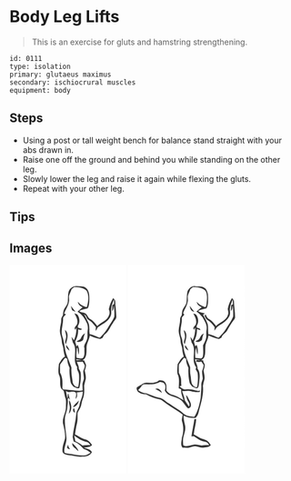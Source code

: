 # Body Leg Lifts
> This is an exercise for gluts and hamstring strengthening.

``` 
id: 0111 
type: isolation 
primary: glutaeus maximus 
secondary: ischiocrural muscles 
equipment: body 
``` 

## Steps

 - Using a post or tall weight bench for balance stand straight with your abs drawn in.
 - Raise one off the ground and behind you while standing on the other leg.
 - Slowly lower the leg and raise it again while flexing the gluts.
 - Repeat with your other leg.

## Tips


## Images

<svg width="154pt" height="275pt" viewBox="0 0 154 275" xmlns="http://www.w3.org/2000/svg"><g fill="#FFF"><path d="M0 0h154v275H0V0m81.41 30.37c-5.29 3.83-3.83 11.03-4.49 16.66.25 4.06-2.45 7.31-4.45 10.56-1.63 2.62-1.69 5.78-2.03 8.75-.98 1.74-2.34 3.46-2.23 5.58.23 4.5-1.45 8.76-1.66 13.22-.83 5.48 2.45 10.46 2.4 15.88-.03 3.16 1.85 5.92 2.06 9.04.2 3.73 1.07 7.35 2.11 10.92-3.96 2.05-5.68 6.37-8.05 9.88-.29 5.32-1.67 11.09.91 16.05 1.82 5.14-.23 10.96 2.1 16.03 1.03 1.29 2.65 2.09 3.46 3.54.8 3.15 1.2 6.4 2.25 9.49 1.26 3.56.56 7.36.62 11.03.36 7.57-4.95 14.27-3.95 21.9 1.55 6.56 3.39 13.25 2.77 20.05-1.54 5.86-4.3 11.8-3.17 17.98 1.32 3.12 5.27 3.64 8.21 4.19 5.97.18 11.71 2.92 17.72 1.79 4.79.31 10.61-1.2 12.68-5.95-1.87-3.83-6.76-4.61-10.43-5.73 3.64-.87 7.91-.45 10.67-3.44-2.11-3.41-4.93-6.66-9.04-7.53-5-1.08-8.88-4.55-13.5-6.52.7-4.92 1.36-9.86 2.62-14.68 1.19-4.54.48-9.26.8-13.87.98-2.35 2.55-4.39 3.6-6.71 1.77-3.46 1.47-7.52 3.09-11.04 2.5-5.67 2.3-11.96 1.98-18.01.52-2.92 1.32-5.76 2.07-8.61.59-3.8-.45-7.59-1.3-11.27.77-2.46 1.77-4.94 1.67-7.58-.49-2.13-1.87-3.93-2.41-6.06-.57.01-1.73.01-2.3.02 5.94-3.02 5.32-10.39 5.43-16.04-.37-5.97 3.55-10.98 4.24-16.75 4.39 2.17 9.08 3.75 13.92 4.61 1.02-.55 2.04-1.09 3.05-1.64.81-1.78 1.69-3.59 3.28-4.8 4.93-3.81 6.76-10.04 10.46-14.85 1.46-2.82 4.69-4.96 4.35-8.46-.2-6.66-1.2-13.27-1.56-19.93.07-1.86-1.62-3.01-2.6-4.38-2.87 4.53-4.58 9.61-5.78 14.8 1.06 2.41 1.42 5.21.35 7.68-2.26 7.34-10.6 9.45-15.62 14.41-2.67-3.35-5.22-7-9.1-9.08-2.6-1.17-3.33-4.09-5.02-6.13-2.25-3.21-6.83-1.9-9.62-4.43 3.4-2.25 7.47-2.59 11.27-3.71 2.12-4.06 2.02-8.77 2.07-13.23-.08-3.26-.09-6.65-1.6-9.63-1.14-3.58-4.88-5.95-8.55-5.99-4.57-.15-10.1-1.66-13.75 1.99z"/><path d="M85.28 29.21c5.77.1 12.56.47 16.62 5.15 3.31 6.62 2 14.59.05 21.42-4.58-1.2-8.89-3.38-11.7-7.3.16 3.67 3.1 5.96 6.25 7.24-2.29 1.93-4.41 4.05-6.78 5.88 6.22 3.53 10.11 9.8 12.83 16.23.84 2.6 1.02 5.4.57 8.09-.83 4.58.63 9.46-1.48 13.8-1.03 3.38-4.45 6.4-2.77 10.13-.48 4.27 1.06 9.41-1.97 12.99-2.55 1.26-5.66-.08-8.38-.28-.96-4.32.31-8.72.28-13.07.29.2.87.61 1.16.82-.09 2.79.56 5.53 1.45 8.15.35-4.4.9-9.11-1.74-12.98-.53.71-1.07 1.42-1.6 2.14-.1-2.27-.87-4.42-1.51-6.58 2.86-4.86 4.32-10.55 3.97-16.18 1.74.43 3.75 1.6 5.11-.27-1.77-.73-3.59-1.35-5.42-1.91 0-.61.01-1.84.01-2.45 2.8-4.03 2.38-9.45.04-13.58-.83-1.78-2.99-2.04-4.61-2.62 1.83 3.82 4.52 7.57 3.77 12.06.68 3.81-5.71 5.91-2.74 9.42.37-.67 1.12-2 1.49-2.67.24 5.73-.91 11.38-3.19 16.63-1.01-1.59-2.03-3.18-3.22-4.64.42 2.58 1.17 5.09 1.74 7.64 7.27 9.54-1.53 22.82 5.77 32.37-1.19 3.48 2.04 6 2.31 9.3.55 5.61.18 11.31-.93 16.83-3.51 1.12-6.75-2.98-7.38-6.21-.53-5.89-2.07-11.73-1.67-17.68.44-2.75-1.37-5.09-2.15-7.6-1.95-5.82-4.92-11.3-6.05-17.38-.99-6.39-1.9-12.85-4.06-18.96-1.92-7.45 1.62-14.69 1.3-22.15-.27-2.67 2.49-4.04 3.79-6.01l-2.33-.68c1.68-5.18 5.09-9.67 6.13-15.09.84-2.67-.06-5.44.16-8.16.82-3.14 2.49-5.96 3.44-9.06 1.14-.93 2.29-1.86 3.44-2.78m-4.42 24.75c.51 1.99 1.17 3.95 1.73 5.93 1.46.82 2.97 1.55 4.57 2.07-2.07-2.7-4.3-5.25-6.3-8m-7.73 31.76c.31 3.44 2.21 6.74 1.45 10.24-.33 2.9-2.24 6.03-.4 8.79 1.75-6.05 4.93-14.27-1.05-19.03M94.27 96.4c-.96 2.59-3.94 3.24-5.97 4.69 3.05 1.34 6.45.23 8.74-2.03.76-2.99 1.23-6.07 2.54-8.9-2.5 1.38-4.21 3.65-5.31 6.24m-19.53 9.13c-.65 3.4 1.92 5.8 4.35 7.7-.44-3.02-2.62-5.32-4.35-7.7z"/><path d="M134.42 55.88c.34-3.65 2.11-6.94 3.4-10.31.11 2.07.18 4.15.23 6.23-.57.31-1.72.93-2.3 1.24-.18 2.62-.35 5.24-.37 7.87 2.29-1.82 1.75-4.91 2.34-7.43.64 4.95.83 10.01.52 14.97-2.33 5.57-6.12 10.34-9.11 15.55-2.64 4.52-6.33 8.24-9.87 12.04-4.64-1.2-8.59-4.34-13.49-4.63-.35-1.9-.66-3.81-.38-5.74-.28-3.22.04-6.62-1.42-9.6-1.74-3.81-3.78-7.47-5.64-11.22 2.42 1.41 3.26 4 4.29 6.43 1.93 1.74 4.41 2.79 6.2 4.71 1.74 1.93 3.33 3.99 5.11 5.88-.19 1.69-.3 3.39-.33 5.1 1.2-1.33 1.95-2.95 2.69-4.56 5.69-4.19 12.74-7.03 16.37-13.49 2.68-3.88.86-8.71 1.76-13.04zM72.52 123.6c.89-1.59 2.53-.32 3.57.35.09 4.17 1.35 8.15 3.15 11.88-.58 6.12.28 12.27 1.26 18.3.23 2.59 2.31 4.38 3.68 6.43 2.58.97 5.1 3.24 7.96 1.73 1.44-6.34 2.41-12.87 1.82-19.38-.28-2.29-1.53-4.26-2.66-6.21.46-3.27-1.55-5.94-2.51-8.89 2.6-.01 5.2.4 7.78-.15.85 1.5 1.76 2.96 2.51 4.5.67 2.87-1.16 5.44-1.83 8.11-.01 3.3.82 6.53.89 9.82-.37 2.31-1.46 4.44-1.85 6.75-.13 2.9.19 5.79.2 8.69-5.18 1.52-10.38-.43-15.6-.4-3.44-.31-6.87-.8-10.33-.89-.21-.49-.64-1.47-.85-1.95.33-6.84.56-14.04-3.07-20.14.16-3.65-.32-7.32.21-10.94 1.86-2.55 3.92-4.97 5.67-7.61z"/><path d="M87.97 124.56c2.47.23 4.94.44 7.38.82-2.33.2-4.67.31-7 .52-.09-.34-.28-1.01-.38-1.34zM74.48 166.51c.92.43 1.84.85 2.77 1.29 3.25-.05 6.81-1.55 9.83.3 2.24 2.5-.08 5.87.15 8.75 2.3-2.2 2.31-5.54 1.44-8.39 2.64-.41 5.26-.96 7.9-1.39.49 6.38-3.6 11.67-4.15 17.85-.83 4.26-4.2 7.62-4.38 12.03-.79 10.16-3.77 19.98-4.74 30.11.27 2.12.97 4.15 1.45 6.23 5.71 1.22 9.3 5.93 13.27 9.7 3.38.89 6.33 2.62 8.95 4.92-2.75 1.66-5.58 3.77-8.98 3.48-5.5.31-10.91-.73-16.28-1.79-3.1-.3-6.22-.68-9.16-1.78-1.41-6.83 3.2-13.03 2.5-19.83-.52-8.03-2.41-15.95-2.01-24.03-.18-5.56 2.95-10.53 3.24-16.05.18-3.54 1.17-7.08.44-10.61.32-.66.65-1.31.98-1.96.53.78 1.58 2.32 2.1 3.1-.55-2.93-1.52-5.75-2.2-8.65l-.43.05c-.72 1.95.09 4.26-.9 6.2-.59-3.18-1.29-6.34-1.79-9.53m5.09 21.4c-.05 2.93-.85 5.77-1.32 8.64 4.64-4.83 3.81-12.6.54-17.96-.94 3.15.64 6.19.78 9.32m4.32-.18c4.18-.89 7.13-4.73 7.48-8.89-2.35 3.08-6.1 5.16-7.48 8.89m.07 2.24c-.01.78-.01 2.35-.02 3.13.82.7 1.64 1.41 2.47 2.1-.33-2.02-.73-4.03-1.09-6.04-.34.2-1.02.6-1.36.81m-1.23 45.24c-.24 3.37 1.7 5.82 4.61 7.19 1.01 1.35 2.24 2.54 3.63 3.51-1.4-4.46-4.83-7.71-8.24-10.7m-6.87 5.73c.61 1.8 2.42 2.14 4.08 2.34-1.48-1.78-2.52-3.8-2.7-6.14-.52 1.24-1.11 2.47-1.38 3.8z"/><path d="M85.34 225.26c5.03 3.61 10.29 7.48 16.61 8.29 2.3.43 3.57 2.5 4.74 4.31-3.5-.19-7.02-.33-10.47.46-2.97-2.2-6.11-4.18-9.44-5.78-.43-2.44-.95-4.86-1.44-7.28z"/></g><g fill="#333"><path d="M81.41 30.37c3.65-3.65 9.18-2.14 13.75-1.99 3.67.04 7.41 2.41 8.55 5.99 1.51 2.98 1.52 6.37 1.6 9.63-.05 4.46.05 9.17-2.07 13.23-3.8 1.12-7.87 1.46-11.27 3.71 2.79 2.53 7.37 1.22 9.62 4.43 1.69 2.04 2.42 4.96 5.02 6.13 3.88 2.08 6.43 5.73 9.1 9.08 5.02-4.96 13.36-7.07 15.62-14.41 1.07-2.47.71-5.27-.35-7.68 1.2-5.19 2.91-10.27 5.78-14.8.98 1.37 2.67 2.52 2.6 4.38.36 6.66 1.36 13.27 1.56 19.93.34 3.5-2.89 5.64-4.35 8.46-3.7 4.81-5.53 11.04-10.46 14.85-1.59 1.21-2.47 3.02-3.28 4.8-1.01.55-2.03 1.09-3.05 1.64-4.84-.86-9.53-2.44-13.92-4.61-.69 5.77-4.61 10.78-4.24 16.75-.11 5.65.51 13.02-5.43 16.04.57-.01 1.73-.01 2.3-.02.54 2.13 1.92 3.93 2.41 6.06.1 2.64-.9 5.12-1.67 7.58.85 3.68 1.89 7.47 1.3 11.27-.75 2.85-1.55 5.69-2.07 8.61.32 6.05.52 12.34-1.98 18.01-1.62 3.52-1.32 7.58-3.09 11.04-1.05 2.32-2.62 4.36-3.6 6.71-.32 4.61.39 9.33-.8 13.87-1.26 4.82-1.92 9.76-2.62 14.68 4.62 1.97 8.5 5.44 13.5 6.52 4.11.87 6.93 4.12 9.04 7.53-2.76 2.99-7.03 2.57-10.67 3.44 3.67 1.12 8.56 1.9 10.43 5.73-2.07 4.75-7.89 6.26-12.68 5.95-6.01 1.13-11.75-1.61-17.72-1.79-2.94-.55-6.89-1.07-8.21-4.19-1.13-6.18 1.63-12.12 3.17-17.98.62-6.8-1.22-13.49-2.77-20.05-1-7.63 4.31-14.33 3.95-21.9-.06-3.67.64-7.47-.62-11.03-1.05-3.09-1.45-6.34-2.25-9.49-.81-1.45-2.43-2.25-3.46-3.54-2.33-5.07-.28-10.89-2.1-16.03-2.58-4.96-1.2-10.73-.91-16.05 2.37-3.51 4.09-7.83 8.05-9.88-1.04-3.57-1.91-7.19-2.11-10.92-.21-3.12-2.09-5.88-2.06-9.04.05-5.42-3.23-10.4-2.4-15.88.21-4.46 1.89-8.72 1.66-13.22-.11-2.12 1.25-3.84 2.23-5.58.34-2.97.4-6.13 2.03-8.75 2-3.25 4.7-6.5 4.45-10.56.66-5.63-.8-12.83 4.49-16.66m3.87-1.16c-1.15.92-2.3 1.85-3.44 2.78-.95 3.1-2.62 5.92-3.44 9.06-.22 2.72.68 5.49-.16 8.16-1.04 5.42-4.45 9.91-6.13 15.09l2.33.68c-1.3 1.97-4.06 3.34-3.79 6.01.32 7.46-3.22 14.7-1.3 22.15 2.16 6.11 3.07 12.57 4.06 18.96 1.13 6.08 4.1 11.56 6.05 17.38.78 2.51 2.59 4.85 2.15 7.6-.4 5.95 1.14 11.79 1.67 17.68.63 3.23 3.87 7.33 7.38 6.21 1.11-5.52 1.48-11.22.93-16.83-.27-3.3-3.5-5.82-2.31-9.3-7.3-9.55 1.5-22.83-5.77-32.37-.57-2.55-1.32-5.06-1.74-7.64 1.19 1.46 2.21 3.05 3.22 4.64 2.28-5.25 3.43-10.9 3.19-16.63-.37.67-1.12 2-1.49 2.67-2.97-3.51 3.42-5.61 2.74-9.42.75-4.49-1.94-8.24-3.77-12.06 1.62.58 3.78.84 4.61 2.62 2.34 4.13 2.76 9.55-.04 13.58 0 .61-.01 1.84-.01 2.45 1.83.56 3.65 1.18 5.42 1.91-1.36 1.87-3.37.7-5.11.27.35 5.63-1.11 11.32-3.97 16.18.64 2.16 1.41 4.31 1.51 6.58.53-.72 1.07-1.43 1.6-2.14 2.64 3.87 2.09 8.58 1.74 12.98-.89-2.62-1.54-5.36-1.45-8.15-.29-.21-.87-.62-1.16-.82.03 4.35-1.24 8.75-.28 13.07 2.72.2 5.83 1.54 8.38.28 3.03-3.58 1.49-8.72 1.97-12.99-1.68-3.73 1.74-6.75 2.77-10.13 2.11-4.34.65-9.22 1.48-13.8.45-2.69.27-5.49-.57-8.09-2.72-6.43-6.61-12.7-12.83-16.23 2.37-1.83 4.49-3.95 6.78-5.88-3.15-1.28-6.09-3.57-6.25-7.24 2.81 3.92 7.12 6.1 11.7 7.3 1.95-6.83 3.26-14.8-.05-21.42-4.06-4.68-10.85-5.05-16.62-5.15m49.14 26.67c-.9 4.33.92 9.16-1.76 13.04-3.63 6.46-10.68 9.3-16.37 13.49-.74 1.61-1.49 3.23-2.69 4.56.03-1.71.14-3.41.33-5.1-1.78-1.89-3.37-3.95-5.11-5.88-1.79-1.92-4.27-2.97-6.2-4.71-1.03-2.43-1.87-5.02-4.29-6.43 1.86 3.75 3.9 7.41 5.64 11.22 1.46 2.98 1.14 6.38 1.42 9.6-.28 1.93.03 3.84.38 5.74 4.9.29 8.85 3.43 13.49 4.63 3.54-3.8 7.23-7.52 9.87-12.04 2.99-5.21 6.78-9.98 9.11-15.55.31-4.96.12-10.02-.52-14.97-.59 2.52-.05 5.61-2.34 7.43.02-2.63.19-5.25.37-7.87.58-.31 1.73-.93 2.3-1.24-.05-2.08-.12-4.16-.23-6.23-1.29 3.37-3.06 6.66-3.4 10.31m-61.9 67.72c-1.75 2.64-3.81 5.06-5.67 7.61-.53 3.62-.05 7.29-.21 10.94 3.63 6.1 3.4 13.3 3.07 20.14.21.48.64 1.46.85 1.95 3.46.09 6.89.58 10.33.89 5.22-.03 10.42 1.92 15.6.4-.01-2.9-.33-5.79-.2-8.69.39-2.31 1.48-4.44 1.85-6.75-.07-3.29-.9-6.52-.89-9.82.67-2.67 2.5-5.24 1.83-8.11-.75-1.54-1.66-3-2.51-4.5-2.58.55-5.18.14-7.78.15.96 2.95 2.97 5.62 2.51 8.89 1.13 1.95 2.38 3.92 2.66 6.21.59 6.51-.38 13.04-1.82 19.38-2.86 1.51-5.38-.76-7.96-1.73-1.37-2.05-3.45-3.84-3.68-6.43-.98-6.03-1.84-12.18-1.26-18.3-1.8-3.73-3.06-7.71-3.15-11.88-1.04-.67-2.68-1.94-3.57-.35m15.45.96c.1.33.29 1 .38 1.34 2.33-.21 4.67-.32 7-.52-2.44-.38-4.91-.59-7.38-.82m-13.49 41.95c.5 3.19 1.2 6.35 1.79 9.53.99-1.94.18-4.25.9-6.2l.43-.05c.68 2.9 1.65 5.72 2.2 8.65-.52-.78-1.57-2.32-2.1-3.1-.33.65-.66 1.3-.98 1.96.73 3.53-.26 7.07-.44 10.61-.29 5.52-3.42 10.49-3.24 16.05-.4 8.08 1.49 16 2.01 24.03.7 6.8-3.91 13-2.5 19.83 2.94 1.1 6.06 1.48 9.16 1.78 5.37 1.06 10.78 2.1 16.28 1.79 3.4.29 6.23-1.82 8.98-3.48-2.62-2.3-5.57-4.03-8.95-4.92-3.97-3.77-7.56-8.48-13.27-9.7-.48-2.08-1.18-4.11-1.45-6.23.97-10.13 3.95-19.95 4.74-30.11.18-4.41 3.55-7.77 4.38-12.03.55-6.18 4.64-11.47 4.15-17.85-2.64.43-5.26.98-7.9 1.39.87 2.85.86 6.19-1.44 8.39-.23-2.88 2.09-6.25-.15-8.75-3.02-1.85-6.58-.35-9.83-.3-.93-.44-1.85-.86-2.77-1.29m10.86 58.75c.49 2.42 1.01 4.84 1.44 7.28 3.33 1.6 6.47 3.58 9.44 5.78 3.45-.79 6.97-.65 10.47-.46-1.17-1.81-2.44-3.88-4.74-4.31-6.32-.81-11.58-4.68-16.61-8.29z"/><path d="M80.86 53.96c2 2.75 4.23 5.3 6.3 8-1.6-.52-3.11-1.25-4.57-2.07-.56-1.98-1.22-3.94-1.73-5.93zM73.13 85.72c5.98 4.76 2.8 12.98 1.05 19.03-1.84-2.76.07-5.89.4-8.79.76-3.5-1.14-6.8-1.45-10.24zM94.27 96.4c1.1-2.59 2.81-4.86 5.31-6.24-1.31 2.83-1.78 5.91-2.54 8.9-2.29 2.26-5.69 3.37-8.74 2.03 2.03-1.45 5.01-2.1 5.97-4.69zM74.74 105.53c1.73 2.38 3.91 4.68 4.35 7.7-2.43-1.9-5-4.3-4.35-7.7zM79.57 187.91c-.14-3.13-1.72-6.17-.78-9.32 3.27 5.36 4.1 13.13-.54 17.96.47-2.87 1.27-5.71 1.32-8.64zM83.89 187.73c1.38-3.73 5.13-5.81 7.48-8.89-.35 4.16-3.3 8-7.48 8.89zM83.96 189.97c.34-.21 1.02-.61 1.36-.81.36 2.01.76 4.02 1.09 6.04-.83-.69-1.65-1.4-2.47-2.1.01-.78.01-2.35.02-3.13zM82.73 235.21c3.41 2.99 6.84 6.24 8.24 10.7-1.39-.97-2.62-2.16-3.63-3.51-2.91-1.37-4.85-3.82-4.61-7.19zM75.86 240.94c.27-1.33.86-2.56 1.38-3.8.18 2.34 1.22 4.36 2.7 6.14-1.66-.2-3.47-.54-4.08-2.34z"/></g></svg>
<svg width="154pt" height="275pt" viewBox="0 0 154 275" xmlns="http://www.w3.org/2000/svg"><g fill="#FFF"><path d="M0 0h154v275H0V0m77.82 35.78c-.75 4.65-.56 9.4-1.15 14.07-.75 3.18-3.07 5.65-4.58 8.48-1.28 2.48-1.3 5.35-1.63 8.06-.97 1.7-2.35 3.39-2.2 5.48.32 4.53-1.52 8.79-1.69 13.28-.84 5.49 2.5 10.45 2.39 15.88.03 3.42 2.12 6.39 2.21 9.81.12 3.5 1.06 6.87 1.99 10.23-4.05 1.91-5.61 6.37-8.09 9.79-.34 4.31-.92 8.77-.24 13.04 3.16 5.84 1.74 12.59 1.64 18.92.94.69 3.54.46 3.26 2.23-.46 4.86 1.93 9.17 3.22 13.71-.78-.45-1.48-1.05-2.22-1.54-3.8-2.18-7.5-4.65-11.81-5.74-3.52-.57-6.51-2.72-8.58-5.56-.35-3.54.69-7.49-1.6-10.58-1.78-2.84-5.44-3.23-8.48-2.91-1.98 2.29-5.04 2.39-7.73 3.25-4.73.13-10.09-1.46-14.22 1.58-2.45 1.59-5.24 2.72-7.35 4.79-.65 6.53 7.07 8.85 12.29 8.56 5.46 3.37 11.58 5.54 17.87 6.7 2.14.31 3.77 1.84 5.44 3.07 7.93 6.41 17.22 10.92 25.21 17.22-.45 2.72-1.44 5.47-1.08 8.24 2.51 7.08 2.36 15.17-.04 22.25-.11 4.36-2.32 9.35.9 13.08 3.11-.08 6.29.55 9.34-.27 2.7-.66 5.36-1.76 8.19-1.52 3.38.14 6.44 2.4 9.89 1.71 3.47-.45 7.37-.53 9.88-3.35-1.27-1.88-2.61-3.73-4.3-5.26-3.32-2.43-7.7-2.58-11.14-4.8-2.24-1.54-4.64-2.79-7.08-3.97.53-6.87 2.94-13.49 3.24-20.35-.59.03-1.78.07-2.37.1-1.1 7.62-2.78 15.14-3.92 22.77 1.09-.03 2.19-.04 3.28-.08 4.49 2.96 9.01 6.46 14.52 7.15 2.66.25 4.5 2.33 5.54 4.64-3.29-.32-6.62-.49-9.86.31-3.16-.59-6.35-1.57-9.59-1.28-3.35.83-6.7 1.73-10.15 2.03-1.59.1-3.49.12-4.6-1.23-.35-4.17-.54-8.49.76-12.52 1.2-4.21 2.62-8.56 1.76-12.99-.84-4.44-2.3-8.81-1.9-13.4 4.86 2.44 10.3 3.34 15.7 3.03 1.66-1.83 3.17-3.83 3.68-6.31 2.98-11.8 7.31-23.67 6-36.04.52-2.69 1.1-5.35 1.9-7.97 1.09-4.07-.55-8.16-.96-12.19.59-2.74 1.91-5.46 1.37-8.33-.8-1.67-2.17-3.16-2.01-5.15l-2.63-.04c1.54-1.27 3.71-2.15 4.19-4.3 2.01-5.09.75-10.63 1.63-15.91.99-4.3 3.52-8.14 3.86-12.6 4.43 2.24 9.18 3.82 14.07 4.66 1.02-.56 2.03-1.11 3.05-1.67 1.08-4.25 5.61-5.88 7.55-9.59 2.66-4.59 5.3-9.22 8.51-13.46.91-1.18 1.99-2.41 1.88-4.01.06-6.97-1.17-13.87-1.48-20.83.18-1.89-1.64-3-2.58-4.37-2.75 4.41-4.67 9.3-5.58 14.42.43 2.58 1.37 5.33.2 7.86-2.16 7.47-10.67 9.5-15.63 14.6-2.73-3.35-5.24-7.09-9.19-9.14-2.6-1.1-3.49-3.9-4.65-6.23-.43.58-.85 1.15-1.28 1.72.92 2.12 1.61 4.65 3.92 5.71 3.9 2.14 6.6 5.76 9.25 9.22-.07 1.64-.1 3.28-.1 4.92 1.68-3.02 3.61-5.84 6.77-7.45 5.06-2.56 9.81-6.21 12.55-11.26 1.8-2.99 1.09-6.62.9-9.92.55-4.42 2.07-8.6 3.73-12.71.23 2.12.37 4.25.51 6.37-.59.26-1.78.78-2.37 1.04-.18 2.61-.36 5.22-.45 7.83 2.4-1.69 1.72-4.86 2.42-7.34.68 4.84.69 9.77.59 14.64-2.12 5.68-6.04 10.43-9.02 15.66-2.63 4.68-6.46 8.47-10.1 12.35-4.67-1.2-8.65-4.41-13.6-4.65-.69-4.44.03-9-.96-13.39-1.57-4.32-3.89-8.31-6.1-12.32.8-.56 1.58-1.15 2.37-1.73-3.06-.82-6.34-1.09-8.96-3.06 3.38-2.25 7.44-2.63 11.24-3.71 2.2-4.38 2.06-9.41 2.05-14.19 0-4.13-.76-8.62-3.53-11.82-3.63-3.69-9.11-2.78-13.78-3.16-4.64-.31-8.95 3.41-10.15 7.74z"/><path d="M85.26 29.19c5.8.07 12.61.48 16.7 5.18 2.91 5.41 1.82 11.75 1.16 17.58-.07 1.43-.76 2.69-1.49 3.89-4.38-1.4-8.58-3.42-11.37-7.2.26 3.72 3.35 5.93 6.56 7.15-2.54 1.66-4.6 3.93-7.05 5.72 3.34 1.73 5.54 4.86 8.18 7.43 2.65 4.94 6.34 10.01 5.34 15.95-.79 3.62-.21 7.31-.52 10.96-.55 3.73-2.61 6.98-4.19 10.33.06 4.64.7 9.36-.15 13.97-.24 1.42-1.19 2.76-2.56 3.28-2.52-.07-5.01-.49-7.51-.76-.17-4.51-.66-9.48 1.53-13.59-.05 3.14.44 6.28 1.53 9.23.34-4.29.65-8.74-1.45-12.67-.63.62-1.26 1.25-1.89 1.87-.21-2.23-.95-4.35-1.57-6.48 2.94-4.9 4.36-10.69 3.97-16.39 1.49.53 3.01.96 4.54 1.4.05-2.7-2.96-2.57-4.79-3.33-.01-.64-.02-1.91-.02-2.54 2.82-3.99 2.35-9.35.06-13.47-.8-1.75-2.87-2.1-4.52-2.55 2.11 4.02 4.62 8.15 3.64 12.91.06 3.32-6.11 5.53-2.34 8.42l.5-2.17c.2.02.59.07.78.09 0 5.58-1.1 11.07-3.36 16.17-.96-1.57-1.9-3.16-3.01-4.63.26 2.57 1.01 5.06 1.6 7.57 7.35 9.54-1.78 23.1 6.01 32.47l-.76 2.85c1.24 1.92 2.73 3.87 2.8 6.27.51 5.64.21 11.36-.92 16.9-1.84 1.21-3.56-.79-5.07-1.65-3.35-3.57-2.55-8.76-3.49-13.19-.75-3.65-.66-7.37-.52-11.07-3.15-9.3-8.27-18.13-8.95-28.11-.12-1.14-.39-2.24-.8-3.31-.65-3.1-.72-6.34-2.15-9.23-2.79-8.08 1.45-16.17.94-24.36 0-2.39 5.51-4.29 1.62-6.16 1.58-5.08 4.98-9.44 5.93-14.75.86-2.64-.04-5.38.15-8.07.81-3.15 2.51-5.98 3.43-9.09 1.15-.95 2.33-1.88 3.48-2.82M81 54.02c.51 3.47 1.87 7.7 6.09 7.8-2.13-2.53-4.21-5.09-6.09-7.8m-7.79 31.82c.34 3.67 2.37 7.23 1.25 10.96-.27 2.52-2.24 5.49-.12 7.69 1.5-5.99 4.71-13.96-1.13-18.65m21.07 10.62c-.87 2.53-3.73 3.11-5.74 4.39 2.84 1.93 6.4.19 8.58-1.93.57-2.95 1.01-5.93 2.53-8.58-2.67 1.15-4.28 3.53-5.37 6.12m-15 16.62c-.87-2.67-2.59-4.93-4.18-7.2-1.39 3.24 1.91 5.53 4.18 7.2z"/><path d="M66.81 131.18c2.23-2.9 4.47-5.8 6.65-8.74.71.37 2.13 1.1 2.84 1.47-.36 4.2 1.28 8.15 2.99 11.89-.47 6.13.2 12.28 1.24 18.32.19 2.6 2.33 4.36 3.67 6.42 2.16.73 4.19 2.22 6.51 2.25 2.36-1.3 2.15-4.39 2.6-6.69.7-6.43 2.18-13.81-2.06-19.39.33-4.36-2.58-8-3.31-12.2 2.52.14 5.03.45 7.46 1.12-1.8-.01-3.61-.07-5.41-.15-.15.54-.47 1.62-.63 2.16 2.34.34 4.71.66 7.01-.1.98 1.53 1.95 3.07 3.02 4.55-.06 2.84-1.18 5.46-2.1 8.1-.03 3.32.8 6.56.94 9.86-.39 2.7-2.03 5.14-1.93 7.91.29 5.74-.58 11.43-.78 17.16-1.56 8.75-3.54 17.89-8.45 25.38-4.67-.53-9.83-.88-13.68-3.87-5.82-5.35-12.96-8.93-19.35-13.54-4.74-2.53-8.34-7.45-14-7.99-5.61-1.13-10.82-3.57-16.15-5.54-4-.52-7.87-1.71-10.98-4.38 1.8-2.14 4.36-3.81 5-6.71.38.09 1.15.29 1.53.39l.08-1.36c7.31.01 15.34 1.07 21.88-2.96 2.34.25 5.27.37 6.48 2.78 1.75 2.56 1.09 5.71.25 8.46 3.17 7.08 11.63 7.45 17.77 10.41 6.11 2.4 8.35 9.09 12.98 13.27 1.32-.68 3.28-1.08 3.5-2.85.95-3.12-.69-6.13-2.19-8.75-1.26-2.12-1.9-4.71-4.05-6.15.45 2.24.92 4.52 1.79 6.65 1.34 2.63 4.05 5.3 2.05 8.49-1.9-2.68-3.59-5.5-5.56-8.13-.21-4.4-2.31-8.33-3.5-12.49 4 .79 8.08-.81 12.01.54 3.67 1.09 7.5 1.34 11.3.88.04-.54.13-1.62.17-2.15-1.77 1.45-3.86.45-5.73.05-4.19-1.07-8.5-2.03-12.83-1.22-3.4.45-5.88-2.21-8.42-3.98.67-.24 2.01-.72 2.68-.95-.8-3.52.12-7.19-.91-10.65-.57-2.32-1.55-4.49-2.6-6.62.19-3.64-.32-7.33.22-10.95m-31.33 32.58c3.18 1.36 6.16 3.05 8.93 5.13-1.34-3.52-4.88-7.45-8.93-5.13z"/></g><g fill="#333"><path d="M77.82 35.78c1.2-4.33 5.51-8.05 10.15-7.74 4.67.38 10.15-.53 13.78 3.16 2.77 3.2 3.53 7.69 3.53 11.82.01 4.78.15 9.81-2.05 14.19-3.8 1.08-7.86 1.46-11.24 3.71 2.62 1.97 5.9 2.24 8.96 3.06-.79.58-1.57 1.17-2.37 1.73 2.21 4.01 4.53 8 6.1 12.32.99 4.39.27 8.95.96 13.39 4.95.24 8.93 3.45 13.6 4.65 3.64-3.88 7.47-7.67 10.1-12.35 2.98-5.23 6.9-9.98 9.02-15.66.1-4.87.09-9.8-.59-14.64-.7 2.48-.02 5.65-2.42 7.34.09-2.61.27-5.22.45-7.83.59-.26 1.78-.78 2.37-1.04-.14-2.12-.28-4.25-.51-6.37-1.66 4.11-3.18 8.29-3.73 12.71.19 3.3.9 6.93-.9 9.92-2.74 5.05-7.49 8.7-12.55 11.26-3.16 1.61-5.09 4.43-6.77 7.45 0-1.64.03-3.28.1-4.92-2.65-3.46-5.35-7.08-9.25-9.22-2.31-1.06-3-3.59-3.92-5.71.43-.57.85-1.14 1.28-1.72 1.16 2.33 2.05 5.13 4.65 6.23 3.95 2.05 6.46 5.79 9.19 9.14 4.96-5.1 13.47-7.13 15.63-14.6 1.17-2.53.23-5.28-.2-7.86.91-5.12 2.83-10.01 5.58-14.42.94 1.37 2.76 2.48 2.58 4.37.31 6.96 1.54 13.86 1.48 20.83.11 1.6-.97 2.83-1.88 4.01-3.21 4.24-5.85 8.87-8.51 13.46-1.94 3.71-6.47 5.34-7.55 9.59-1.02.56-2.03 1.11-3.05 1.67-4.89-.84-9.64-2.42-14.07-4.66-.34 4.46-2.87 8.3-3.86 12.6-.88 5.28.38 10.82-1.63 15.91-.48 2.15-2.65 3.03-4.19 4.3l2.63.04c-.16 1.99 1.21 3.48 2.01 5.15.54 2.87-.78 5.59-1.37 8.33.41 4.03 2.05 8.12.96 12.19-.8 2.62-1.38 5.28-1.9 7.97 1.31 12.37-3.02 24.24-6 36.04-.51 2.48-2.02 4.48-3.68 6.31-5.4.31-10.84-.59-15.7-3.03-.4 4.59 1.06 8.96 1.9 13.4.86 4.43-.56 8.78-1.76 12.99-1.3 4.03-1.11 8.35-.76 12.52 1.11 1.35 3.01 1.33 4.6 1.23 3.45-.3 6.8-1.2 10.15-2.03 3.24-.29 6.43.69 9.59 1.28 3.24-.8 6.57-.63 9.86-.31-1.04-2.31-2.88-4.39-5.54-4.64-5.51-.69-10.03-4.19-14.52-7.15-1.09.04-2.19.05-3.28.08 1.14-7.63 2.82-15.15 3.92-22.77.59-.03 1.78-.07 2.37-.1-.3 6.86-2.71 13.48-3.24 20.35 2.44 1.18 4.84 2.43 7.08 3.97 3.44 2.22 7.82 2.37 11.14 4.8 1.69 1.53 3.03 3.38 4.3 5.26-2.51 2.82-6.41 2.9-9.88 3.35-3.45.69-6.51-1.57-9.89-1.71-2.83-.24-5.49.86-8.19 1.52-3.05.82-6.23.19-9.34.27-3.22-3.73-1.01-8.72-.9-13.08 2.4-7.08 2.55-15.17.04-22.25-.36-2.77.63-5.52 1.08-8.24-7.99-6.3-17.28-10.81-25.21-17.22-1.67-1.23-3.3-2.76-5.44-3.07-6.29-1.16-12.41-3.33-17.87-6.7-5.22.29-12.94-2.03-12.29-8.56 2.11-2.07 4.9-3.2 7.35-4.79 4.13-3.04 9.49-1.45 14.22-1.58 2.69-.86 5.75-.96 7.73-3.25 3.04-.32 6.7.07 8.48 2.91 2.29 3.09 1.25 7.04 1.6 10.58 2.07 2.84 5.06 4.99 8.58 5.56 4.31 1.09 8.01 3.56 11.81 5.74.74.49 1.44 1.09 2.22 1.54-1.29-4.54-3.68-8.85-3.22-13.71.28-1.77-2.32-1.54-3.26-2.23.1-6.33 1.52-13.08-1.64-18.92-.68-4.27-.1-8.73.24-13.04 2.48-3.42 4.04-7.88 8.09-9.79-.93-3.36-1.87-6.73-1.99-10.23-.09-3.42-2.18-6.39-2.21-9.81.11-5.43-3.23-10.39-2.39-15.88.17-4.49 2.01-8.75 1.69-13.28-.15-2.09 1.23-3.78 2.2-5.48.33-2.71.35-5.58 1.63-8.06 1.51-2.83 3.83-5.3 4.58-8.48.59-4.67.4-9.42 1.15-14.07m7.44-6.59c-1.15.94-2.33 1.87-3.48 2.82-.92 3.11-2.62 5.94-3.43 9.09-.19 2.69.71 5.43-.15 8.07-.95 5.31-4.35 9.67-5.93 14.75 3.89 1.87-1.62 3.77-1.62 6.16.51 8.19-3.73 16.28-.94 24.36 1.43 2.89 1.5 6.13 2.15 9.23.41 1.07.68 2.17.8 3.31.68 9.98 5.8 18.81 8.95 28.11-.14 3.7-.23 7.42.52 11.07.94 4.43.14 9.62 3.49 13.19 1.51.86 3.23 2.86 5.07 1.65 1.13-5.54 1.43-11.26.92-16.9-.07-2.4-1.56-4.35-2.8-6.27l.76-2.85c-7.79-9.37 1.34-22.93-6.01-32.47-.59-2.51-1.34-5-1.6-7.57 1.11 1.47 2.05 3.06 3.01 4.63 2.26-5.1 3.36-10.59 3.36-16.17-.19-.02-.58-.07-.78-.09l-.5 2.17c-3.77-2.89 2.4-5.1 2.34-8.42.98-4.76-1.53-8.89-3.64-12.91 1.65.45 3.72.8 4.52 2.55 2.29 4.12 2.76 9.48-.06 13.47 0 .63.01 1.9.02 2.54 1.83.76 4.84.63 4.79 3.33-1.53-.44-3.05-.87-4.54-1.4.39 5.7-1.03 11.49-3.97 16.39.62 2.13 1.36 4.25 1.57 6.48.63-.62 1.26-1.25 1.89-1.87 2.1 3.93 1.79 8.38 1.45 12.67-1.09-2.95-1.58-6.09-1.53-9.23-2.19 4.11-1.7 9.08-1.53 13.59 2.5.27 4.99.69 7.51.76 1.37-.52 2.32-1.86 2.56-3.28.85-4.61.21-9.33.15-13.97 1.58-3.35 3.64-6.6 4.19-10.33.31-3.65-.27-7.34.52-10.96 1-5.94-2.69-11.01-5.34-15.95-2.64-2.57-4.84-5.7-8.18-7.43 2.45-1.79 4.51-4.06 7.05-5.72-3.21-1.22-6.3-3.43-6.56-7.15 2.79 3.78 6.99 5.8 11.37 7.2.73-1.2 1.42-2.46 1.49-3.89.66-5.83 1.75-12.17-1.16-17.58-4.09-4.7-10.9-5.11-16.7-5.18M66.81 131.18c-.54 3.62-.03 7.31-.22 10.95 1.05 2.13 2.03 4.3 2.6 6.62 1.03 3.46.11 7.13.91 10.65-.67.23-2.01.71-2.68.95 2.54 1.77 5.02 4.43 8.42 3.98 4.33-.81 8.64.15 12.83 1.22 1.87.4 3.96 1.4 5.73-.05-.04.53-.13 1.61-.17 2.15-3.8.46-7.63.21-11.3-.88-3.93-1.35-8.01.25-12.01-.54 1.19 4.16 3.29 8.09 3.5 12.49 1.97 2.63 3.66 5.45 5.56 8.13 2-3.19-.71-5.86-2.05-8.49-.87-2.13-1.34-4.41-1.79-6.65 2.15 1.44 2.79 4.03 4.05 6.15 1.5 2.62 3.14 5.63 2.19 8.75-.22 1.77-2.18 2.17-3.5 2.85-4.63-4.18-6.87-10.87-12.98-13.27-6.14-2.96-14.6-3.33-17.77-10.41.84-2.75 1.5-5.9-.25-8.46-1.21-2.41-4.14-2.53-6.48-2.78-6.54 4.03-14.57 2.97-21.88 2.96l-.08 1.36c-.38-.1-1.15-.3-1.53-.39-.64 2.9-3.2 4.57-5 6.71 3.11 2.67 6.98 3.86 10.98 4.38 5.33 1.97 10.54 4.41 16.15 5.54 5.66.54 9.26 5.46 14 7.99 6.39 4.61 13.53 8.19 19.35 13.54 3.85 2.99 9.01 3.34 13.68 3.87 4.91-7.49 6.89-16.63 8.45-25.38.2-5.73 1.07-11.42.78-17.16-.1-2.77 1.54-5.21 1.93-7.91-.14-3.3-.97-6.54-.94-9.86.92-2.64 2.04-5.26 2.1-8.1-1.07-1.48-2.04-3.02-3.02-4.55-2.3.76-4.67.44-7.01.1.16-.54.48-1.62.63-2.16 1.8.08 3.61.14 5.41.15-2.43-.67-4.94-.98-7.46-1.12.73 4.2 3.64 7.84 3.31 12.2 4.24 5.58 2.76 12.96 2.06 19.39-.45 2.3-.24 5.39-2.6 6.69-2.32-.03-4.35-1.52-6.51-2.25-1.34-2.06-3.48-3.82-3.67-6.42-1.04-6.04-1.71-12.19-1.24-18.32-1.71-3.74-3.35-7.69-2.99-11.89-.71-.37-2.13-1.1-2.84-1.47-2.18 2.94-4.42 5.84-6.65 8.74z"/><path d="M81 54.02c1.88 2.71 3.96 5.27 6.09 7.8-4.22-.1-5.58-4.33-6.09-7.8zM73.21 85.84c5.84 4.69 2.63 12.66 1.13 18.65-2.12-2.2-.15-5.17.12-7.69 1.12-3.73-.91-7.29-1.25-10.96zM94.28 96.46c1.09-2.59 2.7-4.97 5.37-6.12-1.52 2.65-1.96 5.63-2.53 8.58-2.18 2.12-5.74 3.86-8.58 1.93 2.01-1.28 4.87-1.86 5.74-4.39zM79.28 113.08c-2.27-1.67-5.57-3.96-4.18-7.2 1.59 2.27 3.31 4.53 4.18 7.2zM35.48 163.76c4.05-2.32 7.59 1.61 8.93 5.13-2.77-2.08-5.75-3.77-8.93-5.13z"/></g></svg>